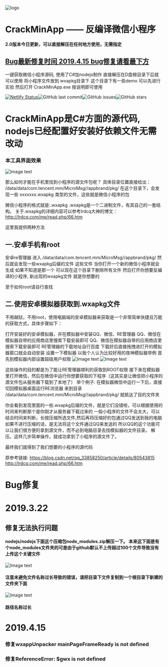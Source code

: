 <p class="text-align:center">
<img src="http://www.cheery.pro/images/logo.png" alt="logo" title="logo" />
</a>

# CrackMinApp —— 反编译微信小程序

   **2.0版本今日更新，可以直接解压在任何地方使用，无需指定**
  
   ## [Bug最新修复时间 2019.4.15 bug修复请看最下方](#jump)

一键获取微信小程序源码, 使用了C#加nodejs制作
直接解压在D盘根目录下后就可以使用
将小程序文件放到 wxapkg目录下
这个目录下有一些demo 可以先进行实验
然后打开 CrackMinApp.exe 按说明即可使用

[![Netlify Status](https://api.netlify.com/api/v1/badges/6095e928-6e66-4f72-8c7a-ba75f4db70f3/deploy-status)](https://app.netlify.com/teams/cherrison/sites)![GitHub last commit](https://img.shields.io/github/last-commit/Cherrison/CrackMinApp.svg)![GitHub issues](https://img.shields.io/github/issues/Cherrison/CrackMinApp.svg)![GitHub stars](https://img.shields.io/github/stars/Cherrison/CrackMinApp.svg?style=social)

# CrackMinApp是C#方面的源代码, nodejs已经配置好安装好依赖文件无需改动
### 本工具界面效果
![Image text](https://img-blog.csdnimg.cn/20190312102443109.jpg?x-oss-process=image/watermark,type_ZmFuZ3poZW5naGVpdGk,shadow_10,text_aHR0cHM6Ly9ibG9nLmNzZG4ubmV0L3FxXzQxOTg0NjM0,size_16,color_FFFFFF,t_70)
 
那么如何才能在手机里找到小程序的源文件包呢？
具体目录位置直接给出：
/data/data/com.tencent.mm/MicroMsg//appbrand/pkg/
在这个目录下，会发现一些 xxxxxxx.wxapkg 类型的文件，这些就是微信小程序的包

微信小程序的格式就是:.wxapkg
.wxapkg是一个二进制文件，有其自己的一套结构。
关于.wxapkg的详细内容可以参考lrdcq大神的博文：http://lrdcq.com/me/read.php/66.htm

这里我提供两种方法 

## 一.安卓手机有root

  安卓re管理器 进入
  /data/data/com.tencent.mm/MicroMsg//appbrand/pkg/
  然后就会发现一些wxapkg后缀的文件
  这些文件 当你打开一个新的微信小程序就会生成 如果不知道是那一个 可以现在这个目录下删除所有文件
  然后打开你想要反编译的小程序, 新出现的wxapkg文件 就是你想要的

至于如何root请自行查找

## 二.使用安卓模拟器获取到.wxapkg文件

  不用越狱，不用root，使用电脑端的安卓模拟器来获取是一个非常简单快捷且万能的获取方式，具体步骤如下：

  打开安装好的安卓模拟器，并在模拟器中安装QQ、微信、RE管理器
  QQ、微信在模拟器自带的应用商店里搜索下载安装即可
  QQ、微信在模拟器自带的应用商店里搜索下载安装即可
  RE管理器的下载地址自行百度
  下载好后直接拖拽进打开的模拟器窗口就会自动安装
  设置一下模拟器
  以我个人认为比较好用的夜神模拟器举例
  首先到模拟器内部设置超级用户权限
  ![Image text](http://meetes.top/images/categories/wechat/2018/06/1.jpeg)
  ![Image text](http://meetes.top/images/categories/wechat/2018/06/2.jpeg)
  
  这些操作的目的都是为了能让RE管理器顺利的获取到ROOT权限
  接下来在模拟器里打开微信，然后在微信中运行你想要获取的下程序（这其实是让微信把小程序的源文件包从服务器下载到了本地了）
  举个例子: 
  在模拟器微信中运行一下后，直接切回模拟器桌面运行RE浏览器 来到目录
  /data/data/com.tencent.mm/MicroMsg//appbrand/pkg/
  就抵达了目的文件夹  
  
  你会看到发现里面的一些.wxapkg后缀的文件，就是它们没错啦，可以根据使用的时间来判断那个是你刚才从服务器下载过来的
一般小程序的文件不会太大，可以结合时间来判断，长按压缩所选文件,然后再将压缩好的包通过QQ发送到我的电脑
如果不进行压缩的话，是无法将这个文件通过QQ来发送的
所以QQ的这个功能可以让我们很方便的拿到源文件，而不必到电脑目录去找模拟器的文件目录。
解压。这样几步简单操作，就成功拿到了小程序的源文件了。

最终我们就得到了我们想要的小程序的源代码

原参考链接: https://blog.csdn.net/qq_33858250/article/details/80543815
http://lrdcq.com/me/read.php/66.htm

# <span id = "jump">Bug修复</span>
# 2019.3.22
## 修复无法执行问题
#### nodejs/nodejs下面这个压缩包node_modules.zip解压一下。 本来这下面是有个node_modules文件夹的可是由于github默认不上传超过100个文件导致没有上传这个关键文件 

![Image text](https://s2.ax1x.com/2019/03/24/AYZDtU.png)

#### 注意未避免文件名称过长导致的错误，请把目录下文件复制到一个根目录下新建的文件夹下面

![Image text](https://s2.ax1x.com/2019/03/24/AYeyUf.png)

#### 路径名称过长
# 2019.4.15

### 修复wxappUnpacker __mainPageFrameReady__ is not defined
### 修复ReferenceError: $gwx is not defined

